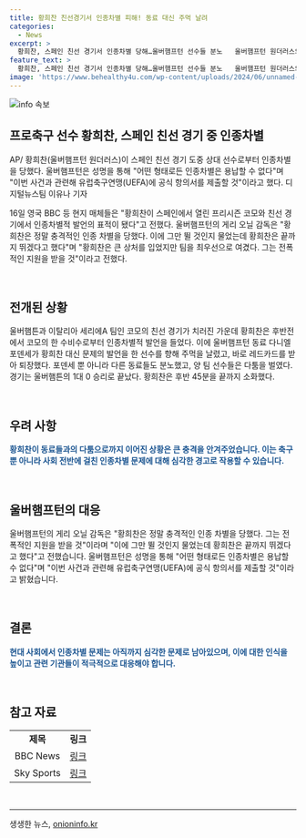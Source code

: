 ```yaml
---
title: 황희찬 친선경기서 인종차별 피해! 동료 대신 주먹 날려
categories:
  - News
excerpt: >
  황희찬, 스페인 친선 경기서 인종차별 당해…울버햄프턴 선수들 분노   울버햄프턴 원더러스의 황희찬이 스페인에서 치러진 친선 경기 중 인종차별적 발언을 듣고 울버햄프턴 동료들이 이에 분노하여 경기장에서 충돌이 일어났다. 황희찬은 충격을 받았지만 팀을 최우선으로 여기며 퇴장하지 않고 경기를 끝까지 소화했으며, 울버햄프턴은 UEFA에 항의서를 제출할 것이라고 밝혔다. 
feature_text: >
  황희찬, 스페인 친선 경기서 인종차별 당해…울버햄프턴 선수들 분노   울버햄프턴 원더러스의 황희찬이 스페인에서 치러진 친선 경기 중 인종차별적 발언을 듣고 울버햄프턴 동료들이 이에 분노하여 경기장에서 충돌이 일어났다. 황희찬은 충격을 받았지만 팀을 최우선으로 여기며 퇴장하지 않고 경기를 끝까지 소화했으며, 울버햄프턴은 UEFA에 항의서를 제출할 것이라고 밝혔다. 
image: 'https://www.behealthy4u.com/wp-content/uploads/2024/06/unnamed-file.png'
---
```


<p><img src="https://www.behealthy4u.com/wp-content/uploads/2024/06/unnamed-file.png" alt="info 속보" /></p>

<h2 data-ke-size="size26">프로축구 선수 황희찬, 스페인 친선 경기 중 인종차별</h2>

<p data-ke-size="size16">AP/ 황희찬(울버햄프턴 원더러스)이 스페인 친선 경기 도중 상대 선수로부터 인종차별을 당했다. 울버햄프턴은 성명을 통해 "어떤 형태로든 인종차별은 용납할 수 없다"며 "이번 사건과 관련해 유럽축구연맹(UEFA)에 공식 항의서를 제출할 것"이라고 했다. 디지털뉴스팀 이유나 기자</p>

<p data-ke-size="size16">16일 영국 BBC 등 현지 매체들은 "황희찬이 스페인에서 열린 프리시즌 코모와 친선 경기에서 인종차별적 발언의 표적이 됐다"고 전했다. 울버햄프턴의 게리 오닐 감독은 "황희찬은 정말 충격적인 인종 차별을 당했다. 이에 그만 뛸 것인지 물었는데 황희찬은 끝까지 뛰겠다고 했다"며 "황희찬은 큰 상처를 입었지만 팀을 최우선으로 여겼다. 그는 전폭적인 지원을 받을 것"이라고 전했다.</p>

<p data-ke-size="size16">&nbsp;</p>

<h2 data-ke-size="size24">전개된 상황</h2>

<p data-ke-size="size16">울버햄튼과 이탈리아 세리에A 팀인 코모의 친선 경기가 치러진 가운데 황희찬은 후반전에서 코모의 한 수비수로부터 인종차별적 발언을 들었다. 이에 울버햄프턴 동료 다니엘 포덴세가 황희찬 대신 문제의 발언을 한 선수를 향해 주먹을 날렸고, 바로 레드카드를 받아 퇴장했다. 포덴세 뿐 아니라 다른 동료들도 분노했고, 양 팀 선수들은 다툼을 벌였다. 경기는 울버햄튼의 1대 0 승리로 끝났다. 황희찬은 후반 45분을 끝까지 소화했다.</p>

<p data-ke-size="size16">&nbsp;</p>

<h2 data-ke-size="size24">우려 사항</h2> 

<p data-ke-size="size16"><b><span style="color: #1a5490;">황희찬이 동료들과의 다툼으로까지 이어진 상황은 큰 충격을 안겨주었습니다. 이는 축구 뿐 아니라 사회 전반에 걸친 인종차별 문제에 대해 심각한 경고로 작용할 수 있습니다.</span></b></p>

<p data-ke-size="size16">&nbsp;</p>

<h2 data-ke-size="size24">울버햄프턴의 대응</h2>

<p data-ke-size="size16">울버햄프턴의 게리 오닐 감독은 "황희찬은 정말 충격적인 인종 차별을 당했다. 그는 전폭적인 지원을 받을 것"이라며 "이에 그만 뛸 것인지 물었는데 황희찬은 끝까지 뛰겠다고 했다"고 전했습니다. 울버햄프턴은 성명을 통해 "어떤 형태로든 인종차별은 용납할 수 없다"며 "이번 사건과 관련해 유럽축구연맹(UEFA)에 공식 항의서를 제출할 것"이라고 밝혔습니다.</p>

<p data-ke-size="size16">&nbsp;</p>

<h2 data-ke-size="size24">결론</h2>

<p data-ke-size="size16"><b><span style="color: #1a5490;">현대 사회에서 인종차별 문제는 아직까지 심각한 문제로 남아있으며, 이에 대한 인식을 높이고 관련 기관들이 적극적으로 대응해야 합니다.</span></b></p>

<p data-ke-size="size16">&nbsp;</p>

<h2 data-ke-size="size24">참고 자료</h2>

<table>
<tbody>
<tr>
<td style="text-align: center; height: 17px;"><b>제목</b></td>
<td style="text-align: center; height: 17px;"><b>링크</b></td>
</tr>
<tr>
<td style="text-align: center; height: 17px;">BBC News</td>
<td style="text-align: center; height: 17px;"><a href="https://www.bbc.com/news">링크</a></td>
</tr>
<tr>
<td style="text-align: center; height: 17px;">Sky Sports</td>
<td style="text-align: center; height: 17px;"><a href="https://www.skysports.com/">링크</a></td>
</tr>
</tbody>
</table>

<p data-ke-size="size16">&nbsp;</p>

<hr>
생생한 뉴스, <a href="https://onioninfo.kr" rel="dofollow">onioninfo.kr</a>


